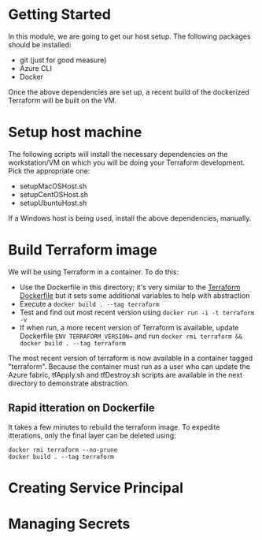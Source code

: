 # Getting Started
In this module, we are going to get our host setup.  The following packages should be installed:

* git (just for good measure)
* Azure CLI
* Docker

Once the above dependencies are set up, a recent build of the dockerized Terraform will be built on the VM.

# Setup host machine
The following scripts will install the necessary dependencies on the workstation/VM on which you will be doing your Terraform development.  Pick the appropriate one:

* setupMacOSHost.sh
* setupCentOSHost.sh
* setupUbuntuHost.sh

If a Windows host is being used, install the above dependencies, manually.

# Build Terraform image
We will be using Terraform in a container.  To do this:
* Use the Dockerfile in this directory; it's very similar to the [Terraform Dockerfile](https://hub.docker.com/r/hashicorp/terraform/~/dockerfile/) but it sets some additional variables to help with abstraction
* Execute a `docker build . --tag terraform`
* Test and find out most recent version using `docker run -i -t terraform -v`
* If when run, a more recent version of Terraform is available, update Dockerfile `ENV TERRAFORM_VERSION=` and run `docker rmi terraform && docker build . --tag terraform`

The most recent version of terraform is now available in a container tagged "terraform".  Because the container must run as a user who can update the Azure fabric, tfApply.sh and tfDestroy.sh scripts are available in the next directory to demonstrate abstraction.

## Rapid itteration on Dockerfile
It takes a few minutes to rebuild the terraform image.  To expedite itterations, only the final layer can be deleted using:

```
docker rmi terraform --no-prune
docker build . --tag terraform
```

# Creating Service Principal

# Managing Secrets
